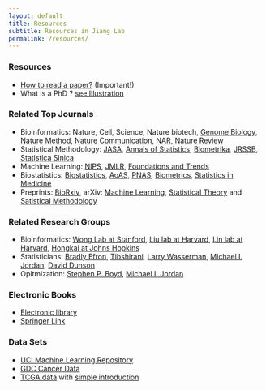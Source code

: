 ```yaml
---
layout: default
title: Resources
subtitle: Resources in Jiang Lab
permalink: /resources/
---
```


### Resources
- [How to read a paper?](https://web.stanford.edu/class/ee384m/Handouts/HowtoReadPaper.pdf) (Important!)
- What is a PhD ? [see Illustration](/resources/PhD/IllustratedGuidePhD-Matt-Might.pdf)

### Related Top Journals
- Bioinformatics: Nature, Cell, Science, Nature biotech, [Genome Biology](https://genomebiology.biomedcentral.com/), [Nature Method](https://www.nature.com/nmeth/#search-menu), [Nature Communication](https://www.nature.com/search?subject=computational-biology-and-bioinformatics&journal=ncomms), [NAR](https://academic.oup.com/nar/advance-articles), [Nature Review](https://www.nature.com/nature/articles?type=review-article)
- Statistical Methodology: [JASA](https://amstat.tandfonline.com/action/showAxaArticles?journalCode=uasa20&), [Annals of Statistics](https://imstat.org/journals-and-publications/annals-of-statistics/annals-of-statistics-future-papers/), [Biometrika](https://academic.oup.com/biomet), [JRSSB](https://rss.onlinelibrary.wiley.com/journal/14679868), [Statistica Sinica](http://www3.stat.sinica.edu.tw/statistica/)
- Machine Learning: [NIPS](https://papers.nips.cc/), [JMLR](http://jmlr.org/), [Foundations and Trends](https://www.nowpublishers.com/mal)
- Biostatistics: [Biostatistics](https://academic.oup.com/biostatistics/issue), [AoAS](https://projecteuclid.org/current/euclid.aoas), [PNAS](https://www.pnas.org/content/by/section/Statistics), [Biometrics](https://onlinelibrary.wiley.com/journal/15410420), [Statistics in Medicine](https://onlinelibrary.wiley.com/journal/10970258)
- Preprints: [BioRxiv](https://www.biorxiv.org/), arXiv: [Machine Learning](https://arxiv.org/list/stat.ML/recent), [Statistical Theory](https://arxiv.org/list/math.ST/current) and [Satistical Methodology](https://arxiv.org/list/stat.ME/recent) 

### Related Research Groups
- Bioinformatics: [Wong Lab at Stanford](http://web.stanford.edu/group/wonglab/publications.html), [Liu lab at Harvard](https://liulab-dfci.github.io/), [Lin lab at Harvard](https://content.sph.harvard.edu/xlin/), [Hongkai at Johns Hopkins](http://www.biostat.jhsph.edu/~hji/index.htm)
- Statisticians: [Bradly Efron](http://statweb.stanford.edu/~ckirby/brad/papers/), [Tibshirani](http://statweb.stanford.edu/~tibs/research.html), [Larry Wasserman](http://www.stat.cmu.edu/~larry/), [Michael I. Jordan](https://people.eecs.berkeley.edu/~jordan/), [David Dunson](https://arxiv.org/search/stat?searchtype=author&query=Dunson%2C%20D%20B)
- Opitmization: [Stephen P. Boyd](http://stanford.edu/~boyd/bio.html), [Michael I. Jordan](https://people.eecs.berkeley.edu/~jordan/)

### Electronic Books
- [Electronic library](http://en.bookfi.net/)
- [Springer Link](http://link.springer.com/?)

### Data Sets
- [UCI Machine Learning Repository](http://archive.ics.uci.edu/ml/index.php)
- [GDC Cancer Data](https://portal.gdc.cancer.gov/)
- [TCGA data](https://www.cancer.gov/about-nci/organization/ccg/research/structural-genomics/tcga) with [simple introduction](https://www.jianshu.com/p/d662069a4a3d)


